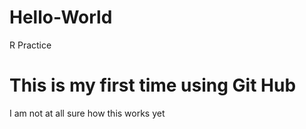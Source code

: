 # Hello-World
R Practice 
# This is my first time using Git Hub
I am not at all sure how this works yet
